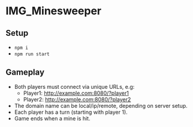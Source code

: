 # IMG_Minesweeper

## Setup
- `npm i`
- `npm run start`

## Gameplay
- Both players must connect via unique URLs, e.g:
  - Player1: http://example.com:8080/?player1
  - Player2: http://example.com:8080/?player2
- The domain name can be local/ip/remote, depending on server setup.
- Each player has a turn (starting with player 1).
- Game ends when a mine is hit.
